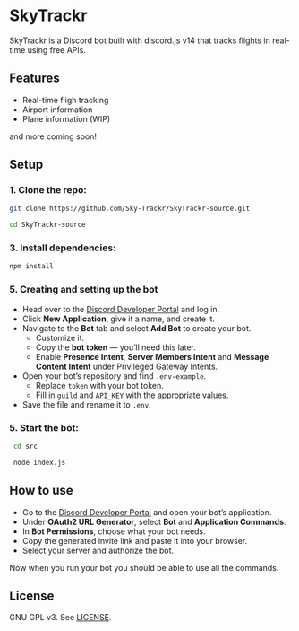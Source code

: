 # SkyTrackr  

SkyTrackr is a Discord bot built with discord.js v14 that tracks flights in real-time using free APIs.

## Features  
- Real-time fligh tracking
- Airport information
- Plane information (WIP) <br />

and more coming soon!


## Setup  

### 1. Clone the repo:
   
   ```bash
   git clone https://github.com/Sky-Trackr/SkyTrackr-source.git
   
   cd SkyTrackr-source
```
   
### 3. Install dependencies:
   
```bash
npm install
```
    
### 5. Creating and setting up the bot

- Head over to the [Discord Developer Portal](https://discord.com/developers/applications) and log in.  
- Click **New Application**, give it a name, and create it.  
- Navigate to the **Bot** tab and select **Add Bot** to create your bot.  
  - Customize it.  
  - Copy the **bot token** — you’ll need this later.  
  - Enable **Presence Intent**, **Server Members Intent** and **Message Content Intent** under Privileged Gateway Intents.
- Open your bot’s repository and find `.env-example`.  
  - Replace `token` with your bot token.  
  - Fill in `guild` and `API_KEY` with the appropriate values.  
- Save the file and rename it to `.env`.  

### 5. Start the bot:

   ```bash
    cd src
   
    node index.js
```

## How to use


- Go to the [Discord Developer Portal](https://discord.com/developers) and open your bot’s application.  
- Under **OAuth2 URL Generator**, select **Bot** and **Application Commands**.  
- In **Bot Permissions**, choose what your bot needs.  
- Copy the generated invite link and paste it into your browser.  
- Select your server and authorize the bot.  

Now when you run your bot you should be able to use all the commands.

## License
GNU GPL v3. See [LICENSE](LICENSE).
